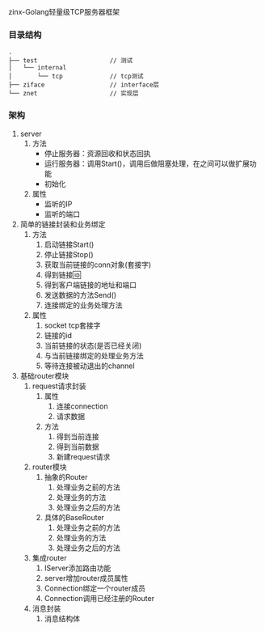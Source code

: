 zinx-Golang轻量级TCP服务器框架

### 目录结构
```
.
├── test                    // 测试
│   └── internal
│       └── tcp             // tcp测试
├── ziface                  // interface层
└── znet                    // 实现层
```

### 架构
1. server
   1. 方法
       - 停止服务器：资源回收和状态回执
       - 运行服务器：调用Start()，调用后做阻塞处理，在之间可以做扩展功能
       - 初始化
   2. 属性
       - 监听的IP
       - 监听的端口
2. 简单的链接封装和业务绑定
    1. 方法
       1. 启动链接Start()
       2. 停止链接Stop()
       3. 获取当前链接的conn对象(套接字)
       4. 得到链接🆔
       5. 得到客户端链接的地址和端口
       6. 发送数据的方法Send()
       7. 连接绑定的业务处理方法
   2. 属性
       1. socket tcp套接字
       2. 链接的id
       3. 当前链接的状态(是否已经关闭)
       4. 与当前链接绑定的处理业务方法
       5. 等待连接被动退出的channel
3. 基础router模块
   1. request请求封装
      1. 属性
         1. 连接connection
         2. 请求数据
      2. 方法
         1. 得到当前连接
         2. 得到当前数据
         3. 新建request请求
   2. router模块
      1. 抽象的Router
         1. 处理业务之前的方法
         2. 处理业务的方法
         3. 处理业务之后的方法
      2. 具体的BaseRouter
         1. 处理业务之前的方法
         2. 处理业务的方法
         3. 处理业务之后的方法
   3. 集成router
      1. IServer添加路由功能
      2. server增加router成员属性
      3. Connection绑定一个router成员
      4. Connection调用已经注册的Router
   4. 消息封装
      1. 消息结构体